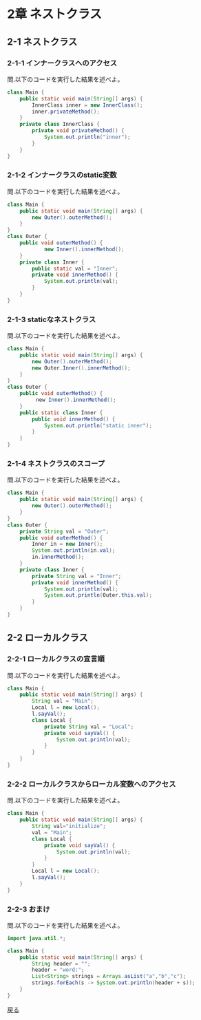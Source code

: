 # 2章 ネストクラス

## 2-1 ネストクラス

### 2-1-1 インナークラスへのアクセス
問.以下のコードを実行した結果を述べよ。
```java
class Main {
    public static void main(String[] args) {
        InnerClass inner = new InnerClass();
        inner.privateMethod();
    }
    private class InnerClass {
        private void privateMethod() {
            System.out.println("inner");
        }
    }
}
```

### 2-1-2 インナークラスのstatic変数
問.以下のコードを実行した結果を述べよ。
```java
class Main {
    public static void main(String[] args) {
        new Outer().outerMethod();
    }
}
class Outer {
    public void outerMethod() {
            new Inner().innerMethod();
    }
    private class Inner {
        public static val = "Inner";
        private void innerMethod() {
            System.out.println(val);
        }
    }
}
```

### 2-1-3 staticなネストクラス
問.以下のコードを実行した結果を述べよ。
```java
class Main {
    public static void main(String[] args) {
        new Outer().outerMethod();
        new Outer.Inner().innerMethod();
    }
}
class Outer {
    public void outerMethod() {
      　　new Inner().innerMethod();
    }
    public static class Inner {
        public void innerMethod() {
            System.out.println("static inner");
        }
    }
}
```

### 2-1-4 ネストクラスのスコープ
問.以下のコードを実行した結果を述べよ。
```java
class Main {
    public static void main(String[] args) {
        new Outer().outerMethod();
    }
}
class Outer {
    private String val = "Outer";
    public void outerMethod() {
        Inner in = new Inner();
        System.out.println(in.val);
        in.innerMethod();
    }
    private class Inner {
        private String val = "Inner";
        private void innerMethod() {
            System.out.println(val);
            System.out.println(Outer.this.val);
        }
    }
}
```

## 2-2 ローカルクラス

### 2-2-1 ローカルクラスの宣言順
問.以下のコードを実行した結果を述べよ。
```java
class Main {
    public static void main(String[] args) {
        String val = "Main";
        Local l = new Local();
        l.sayVal();
        class Local {
            private String val = "Local";
            private void sayVal() {
                System.out.println(val);
            }
        }
    }
}
```
### 2-2-2 ローカルクラスからローカル変数へのアクセス
問.以下のコードを実行した結果を述べよ。
```java
class Main {
    public static void main(String[] args) {
        String val="initialize";
        val = "Main";
        class Local {
            private void sayVal() {
                System.out.println(val);
            }
        }
        Local l = new Local();
        l.sayVal();
    }
}
```

### 2-2-3 おまけ
問.以下のコードを実行した結果を述べよ。
```java
import java.util.*;

class Main {
    public static void main(String[] args) {
        String header = "";
        header = "word:";
        List<String> strings = Arrays.asList("a","b","c");
        strings.forEach(s -> System.out.println(header + s));
    }
}
```
[戻る](https://github.com/sanotyan1202/JavaGold)
